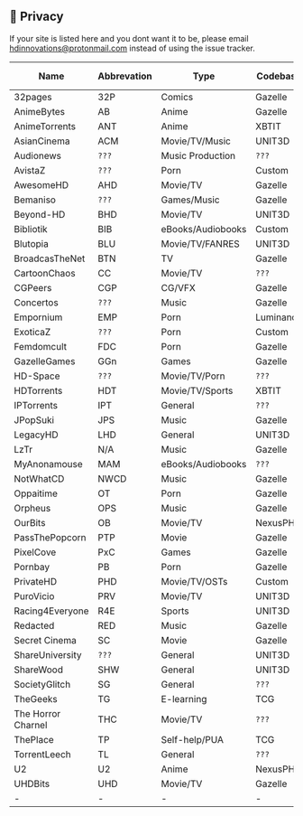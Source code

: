 ## <a name="security"></a> 🔐 Privacy

If your site is listed here and you dont want it to be, please email hdinnovations@protonmail.com instead of using the issue tracker.


Name | Abbrevation | Type | Codebase | Users | Torrents | Peers | Ratio | Ratio Diff | Points | Birthdate | Join | Join Diff | Updated
------------ | ------------- | ------------- | ------------- | ------------- | ------------- | ------------- | ------------- | ------------- | ------------- | ------------- | ------------- | ------------- | -------------
| 32pages | 32P | Comics | Gazelle | 5,163 | 45,544 | 280,094 | Yes | `???` | Yes | `???` | Recruitment/Application/Invite | `???` | 12/30/19 |
| AnimeBytes | AB | Anime | Gazelle | 16,593 | 175,975 | 1,457,776 | Yes | Easy | Yes | `???` | Recruitment/Invite | `???` | 12/30/19 |
| AnimeTorrents | ANT | Anime | XBTIT | 27,411 | 18,147 | 90,708 | Yes | `???` | Yes | `???` | Application/Invite | `???` | 12/29/19 |
| AsianCinema | ACM | Movie/TV/Music | UNIT3D | 9,089 | 5,504 | 25,063 | Yes | `???` | Yes | `???` | Application/Invite | `???` | 12/29/19 |
| Audionews | `???` | Music Production | `???` | 128656 | 98150 | `???` | Yes | Hard | No | `???` | Open/Invite | Easy | 12/30/19 |
| AvistaZ | `???` | Porn | Custom | 141,484 | 61,359 | 412,380 | Yes | Medium | Yes | `???` | Application/Invite | `???` | 12/30/19 |
| AwesomeHD | AHD | Movie/TV | Gazelle | 8,459 | 50,962 | 438,081 | Yes | `???` | Yes | `???` | Application/Invite | `???` | 12/29/19 |
| Bemaniso | `???` | Games/Music | Gazelle | 8,169 | 16,539 | 110,300 | Yes | `???` | Yes | `???` | Invite | `???` | 12/30/19 |
| Beyond-HD | BHD | Movie/TV | UNIT3D | 15,086 | 41,495 | 170,019 | Yes | `???` | Yes | `???` | Application/Invite | `???` | 12/29/19 |
| Bibliotik | BIB | eBooks/Audiobooks | Custom | 6234 | 406,797 | 1,528,856 | Yes | Hard | No | 01/01/09 | Recruitment/Invite | Hard | 12/29/19
| Blutopia | BLU | Movie/TV/FANRES | UNIT3D | 15,574 | 35,683 | 126,753 | Yes | `???` | Yes | 4/1/17 | Application/Invite | `???` | 12/29/19 |
| BroadcasTheNet | BTN | TV | Gazelle | 35,343 | 322,389 | 3,170,076 | No | - | Yes | `???` | Recruitment/Invite | Hard | 12/30/19 |
| CartoonChaos | CC | Movie/TV | `???` | `???` | 8,579 | `???` | Yes | `???` | Yes | `???` | Open/Invite | `???` | 12/30/19 |
| CGPeers | CGP | CG/VFX | Gazelle | 334,345 | 33,620 | 132,058 | No | N/A | No | `???` | Open/Invite | `???` | 12/30/19 |
| Concertos | `???` | Music | Gazelle | 2294 | 2,761 | 5681 | Yes | `???` | Yes | `???` | Recruitment/Invite | `???` | 12/30/19 |
| Empornium | EMP | Porn | Luminance | 81,839 | 405,869 | 4,008,820 | Yes | `???` | Yes | `???` | Recruitment/Invite | `???` | 12/30/19 |
| ExoticaZ | `???` | Porn | Custom | 36,975 | 12,064 | 109,987 | Yes | `???` | Yes | `???` | Application/Invite | `???` | 12/29/19 |
| Femdomcult | FDC | Porn | Gazelle | 16,354 | 48,186 | 212,685 | Yes | `???` | Yes | `???` | Invite | `???` | 12/30/19 |
| GazelleGames | GGn | Games | Gazelle | 17,743 | 165,131 | 1,858,547 | Yes | `???` | Yes | `???` | Application/Invite | `???` | 12/30/19 |
| HD-Space | `???` | Movie/TV/Porn | `???` | 11,910 | 87,684 | 88,419 | Yes | `???` | Yes | `???` | Recruitment/Invite | `???` | 12/30/19 |
| HDTorrents | HDT | Movie/TV/Sports | XBTIT | 18,695 | 171,565 | 493,306 | Yes | `???` | Yes | `???` | Application/Invite/Donation | `???` | 12/29/19 |
| IPTorrents | IPT | General | `???` | `???` | 971,790 | `???` | Yes | Easy | Yes | `???` | Application/Invite | `???` | 12/30/19 |
| JPopSuki | JPS | Music | Gazelle | 178,370 | 281,182 | 1,498,882 | Yes | Easy | Yes | `???` | Recruitment/Invite | Easy | 12/30/19 |
| LegacyHD | LHD | General | UNIT3D | 102 | 1,591 | 3,422 | Yes | `???` | Yes | `???` | Applications | `???` | 12/29/19 |
| LzTr | N/A | Music | Gazelle | 1,099 | 19,942 | 28,024 | Yes | Medium | Yes | `???` | Application/Invite | `???` | 12/30/19 |
| MyAnonamouse | MAM | eBooks/Audiobooks | `???` | 56,324 | 513,953 | 4,695,033 | Yes | `???` | Yes | `???` | Application/Invite | Easy | 12/30/19 |
| NotWhatCD | NWCD | Music | Gazelle | 2,846 | 55,978 | 168,960 | Yes | `???` | Yes | `???` | Recruitment/Invite | `???` | 12/30/19 |
| Oppaitime | OT | Porn | Gazelle | 2,419 | 38,435 | `???` | Yes | Easy | Yes | `???` | Application/Invite | Easy | 12/30/19 |
| Orpheus | OPS | Music | Gazelle | 13,911 | 643,096 | 1,729,046 | Yes | `???` | Yes | `???` | Application/Invite | `???` | 12/30/19 |
| OurBits | OB | Movie/TV | NexusPHP | `???` | `???` | `???` | `???` | `???` | `???` | `???` | `???` | `???` | 12/29/19 |
| PassThePopcorn | PTP | Movie | Gazelle | 38,996 | 544,485 | 3,334,582 | Yes | `???` | Yes | 11/12/08 | Recruitment Only | `???` | 12/29/19 |
| PixelCove | PxC | Games | Gazelle | 1,124 | 1,851 | 10,068 | Yes | `???` | Yes | `???` | Recruitment/Invite | `???` | 12/30/19 |
| Pornbay | PB | Porn | Gazelle | 66,950 | 142,605 | 825,564 | Yes | Easy | Yes | `???` | Open/Invite | `???` | 12/30/19 |
| PrivateHD | PHD | Movie/TV/OSTs | Custom | 42,493 | 41,263 | 293,941 | Yes | `???` | Yes | `???` | Application/Invite | `???` | 12/29/19 |
| PuroVicio | PRV | Movie/TV | UNIT3D | 2,720 | 3,073 | 3,598 | Yes | `???` | Yes | 1/30/18 | Open/Invite | Easy | 12/29/19 |
| Racing4Everyone | R4E | Sports | UNIT3D | 3,402 | 4,423 | 9,690 | Yes | `???` | Yes | `???` | Open/Invite | `???` | 12/29/19 |
| Redacted | RED | Music | Gazelle | 34,813 | 1,778,901 | 5,042,899 | Yes | `???` | No | `???` | Application/Invite | `???` | 12/29/19 |
| Secret Cinema | SC | Movie | Gazelle | 2,499 | 21,997 | 34,637 | No | N/A | Yes | `???` | Recruitment/Invite | `???` | 12/30/19 |
| ShareUniversity | `???` | General | UNIT3D | `???` | `???` | `???` | Yes | `???` | Yes | `???` | `???` | `???` | 12/29/19 |
| ShareWood | SHW | General | UNIT3D | `???` | `???` | `???` | Yes | `???` | Yes | `???` | `???` | `???` | 12/29/19 |
| SocietyGlitch | SG |General | `???` | 920 | 560 | 1,268 | No | N/A | No | `???` | Application/Invite | `???` | 12/30/19 |
| TheGeeks | TG | E-learning | TCG | `???` | 72,478 | `???` | Yes | Hard | No | `???` | Application/Invite | `???` | 12/30/19 |
| The Horror Charnel | THC | Movie/TV | `???` | `???` | `???` | `???` | Yes | `???` | Yes | `???` | `???` | `???` | 12/29/19 |
| ThePlace | TP | Self-help/PUA | TCG | `???` | 64,567 | `???` | Yes | Hard | No | `???` | Application/Invite | `???` | 12/30/19 |
| TorrentLeech | TL | General | `???` | `???` | `???` | `???` | `???` | `???` | `???` | `???` | `???` | `???` | 12/29/19 |
| U2 | U2 | Anime | NexusPHP | 8,160 | 34,554 | 413,333 | Yes | Easy | Yes | `???` | Invite | `???` | 12/30/19 |
| UHDBits | UHD | Movie/TV | Gazelle | 6,559 |  29,476 | 52,150 | Yes | `???` | Yes | 12/5/12 | Application/Invite | `???` | 12/29/19 |
| - | - | - | - | - | - | - | - | - | - | - | - | - | - |
